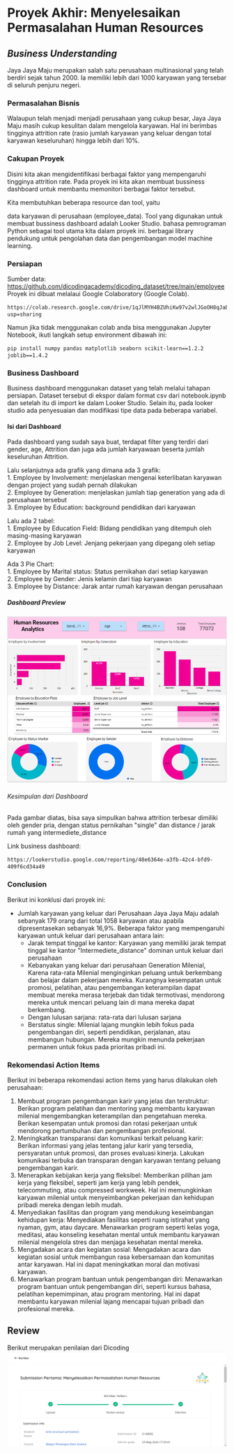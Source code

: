 # Proyek Akhir: Menyelesaikan Permasalahan Human Resources

## ***Business Understanding***

Jaya Jaya Maju merupakan salah satu perusahaan multinasional yang telah berdiri sejak tahun 2000. Ia memiliki lebih dari 1000 karyawan yang tersebar di seluruh penjuru negeri. 

### Permasalahan Bisnis
Walaupun telah menjadi menjadi perusahaan yang cukup besar, Jaya Jaya Maju masih cukup kesulitan dalam mengelola karyawan. Hal ini berimbas tingginya attrition rate (rasio jumlah karyawan yang keluar dengan total karyawan keseluruhan) hingga lebih dari 10%.

### Cakupan Proyek

Disini kita akan mengidentifikasi berbagai faktor yang mempengaruhi tingginya attrition rate. Pada proyek ini kita akan membuat bussiness dashboard untuk membantu memonitori berbagai faktor tersebut.

Kita membutuhkan beberapa resource dan tool, yaitu

data karyawan di perusahaan (employee_data).
Tool yang digunakan untuk membuat bussiness dashboard adalah Looker Studio.
bahasa pemrograman Python sebagai tool utama kita dalam proyek ini.
berbagai library pendukung untuk pengolahan data dan pengembangan model machine learning.

### Persiapan
Sumber data: https://github.com/dicodingacademy/dicoding_dataset/tree/main/employee <br>
Proyek ini dibuat melalaui Google Colaboratory (Google Colab).
```
https://colab.research.google.com/drive/1qJlMYH4BZUhiKw97v2wlJGoOH8qJaBe7?usp=sharing
```
Namun jika tidak menggunakan colab anda bisa menggunakan Jupyter Notebook, ikuti langkah setup environment dibawah ini:
```
pip install numpy pandas matplotlib seaborn scikit-learn==1.2.2 joblib==1.4.2
```

### Business Dashboard
Business dashboard menggunakan dataset yang telah melalui tahapan persiapan. Dataset tersebut di ekspor dalam format csv dari notebook.ipynb dan setelah itu di import ke dalam Looker Studio. Selain itu, pada looker studio ada penyesuaian dan modifikasi tipe data pada beberapa variabel. 

#### Isi dari Dashboard
Pada dashboard yang sudah saya buat, terdapat filter yang terdiri dari gender, age, Attrition dan juga ada jumlah karyawaan beserta jumlah keseluruhan Attrition. <br>

Lalu selanjutnya ada grafik yang dimana ada 3 grafik: <br>
    1. Employee by Involvement: menjelaskan mengenai keterlibatan karyawan dengan project yang sudah pernah dilakukan <br>
    2. Employee by Generation: menjelaskan jumlah tiap generation yang ada di perusahaan tersebut<br>
    3. Employee by Education: background pendidikan dari karyawan<br>
    
Lalu ada 2 tabel: <br>
    1. Employee by Education Field: Bidang pendidikan yang ditempuh oleh masing-masing karyawan<br>
    2. Employee by Job Level: Jenjang pekerjaan yang dipegang oleh setiap karyawan<br>
    
Ada 3 Pie Chart: <br>
    1. Employee by Marital status: Status pernikahan dari setiap karyawan<br>
    2. Employee by Gender: Jenis kelamin dari tiap karyawan<br>
    3. Employee by Distance: Jarak antar rumah karyawan dengan perusahaan<br>

 ##### Dashboard Preview

![Human Resources Dashboard Preview](https://github.com/ariniamsr/Submission-Pertama-Menyelesaikan-Permasalahan-Human-Resources/blob/main/Result.png)

###### Kesimpulan dari Dashboard
Pada gambar diatas, bisa saya simpulkan bahwa attrition terbesar dimiliki oleh gender pria, dengan status pernikahan "single" dan distance / jarak rumah yang intermediete_distance
    
Link business dashboard:
```
https://lookerstudio.google.com/reporting/48e6364e-a3fb-42c4-bfd9-409f6cd34a49
```

### Conclusion
Berikut ini konklusi dari proyek ini:

- Jumlah karyawan yang keluar dari Perusahaan Jaya Jaya Maju adalah sebanyak 179 orang dari total 1058 karyawan atau apabila dipresentasekan sebanyak 16,9%.
Beberapa faktor yang mempengaruhi karyawan untuk keluar dari perusahaan antara lain:
    - Jarak tempat tinggal ke kantor: Karyawan yang memiliki jarak tempat tinggal ke kantor "Intermediete_distance" dominan untuk keluar dari perusahaan
    - Kebanyakan yang keluar dari perusahaan Generation Milenial, Karena rata-rata Milenial menginginkan peluang untuk berkembang dan belajar dalam pekerjaan mereka. Kurangnya kesempatan untuk promosi, pelatihan, atau pengembangan keterampilan dapat membuat mereka merasa terjebak dan tidak termotivasi, mendorong mereka untuk mencari peluang lain di mana mereka dapat berkembang.
    - Dengan lulusan sarjana: rata-rata dari lulusan sarjana
    - Berstatus single:  Milenial lajang mungkin lebih fokus pada pengembangan diri, seperti pendidikan, perjalanan, atau membangun hubungan. Mereka mungkin menunda pekerjaan permanen untuk fokus pada prioritas pribadi ini.

### Rekomendasi Action Items 
Berikut ini beberapa rekomendasi action items yang harus dilakukan oleh perusahaan:

1. Membuat program pengembangan karir yang jelas dan terstruktur: Berikan program pelatihan dan mentoring yang membantu karyawan milenial mengembangkan keterampilan dan pengetahuan mereka. Berikan kesempatan untuk promosi dan rotasi pekerjaan untuk mendorong pertumbuhan dan pengembangan profesional.
2. Meningkatkan transparansi dan komunikasi terkait peluang karir: Berikan informasi yang jelas tentang jalur karir yang tersedia, persyaratan untuk promosi, dan proses evaluasi kinerja. Lakukan komunikasi terbuka dan transparan dengan karyawan tentang peluang pengembangan karir.
3. Menerapkan kebijakan kerja yang fleksibel: Memberikan pilihan jam kerja yang fleksibel, seperti jam kerja yang lebih pendek, telecommuting, atau compressed workweek. Hal ini memungkinkan karyawan milenial untuk menyeimbangkan pekerjaan dan kehidupan pribadi mereka dengan lebih mudah.
4. Menyediakan fasilitas dan program yang mendukung keseimbangan kehidupan kerja: Menyediakan fasilitas seperti ruang istirahat yang nyaman, gym, atau daycare. Menawarkan program seperti kelas yoga, meditasi, atau konseling kesehatan mental untuk membantu karyawan milenial mengelola stres dan menjaga kesehatan mental mereka.
5. Mengadakan acara dan kegiatan sosial: Mengadakan acara dan kegiatan sosial untuk membangun rasa kebersamaan dan komunitas antar karyawan. Hal ini dapat meningkatkan moral dan motivasi karyawan.
6. Menawarkan program bantuan untuk pengembangan diri: Menawarkan program bantuan untuk pengembangan diri, seperti kursus bahasa, pelatihan kepemimpinan, atau program mentoring. Hal ini dapat membantu karyawan milenial lajang mencapai tujuan pribadi dan profesional mereka.



## Review
Berikut merupakan penilaian dari Dicoding
![Review Penilaian](https://github.com/ariniamsr/Submission-Pertama-Menyelesaikan-Permasalahan-Human-Resources/blob/main/Penilaian%20dari%20dicoding.png)
